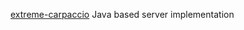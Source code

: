 [extreme-carpaccio](https://github.com/dlresende/extreme-carpaccio) Java based server implementation
